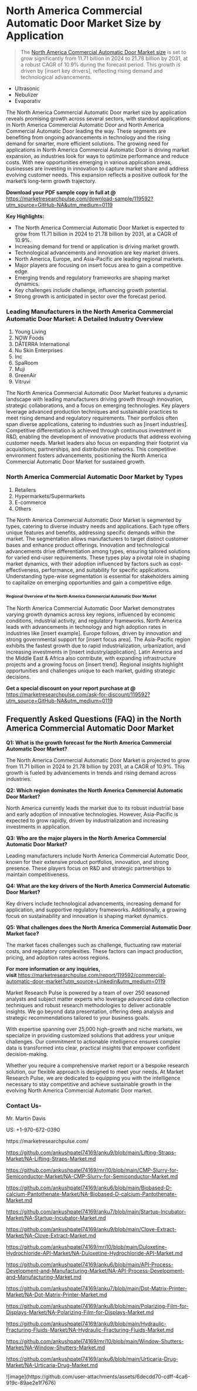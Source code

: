 <h1>North America Commercial Automatic Door Market&nbsp;Size by Application</h1><blockquote><p>The <a href="https://marketresearchpulse.com/download-sample/119592?utm_source=GitHub-NA&amp;utm_medium=0119">North America Commercial Automatic Door Market size</a> is set to grow significantly from 11.71 billion in 2024 to 21.78 billion by 2031, at a robust CAGR of 10.9% during the forecast period. This growth is driven by [insert key drivers], reflecting rising demand and technological advancements.</p></blockquote><ul><li>Ultrasonic<li> Nebulizer<li> Evaporativ</li></ul><p>The North America Commercial Automatic Door market size by application reveals promising growth across several sectors, with standout applications in North America Commercial Automatic Door and North America Commercial Automatic Door leading the way. These segments are benefiting from ongoing advancements in technology and the rising demand for smarter, more efficient solutions. The growing need for applications in North America Commercial Automatic Door is driving market expansion, as industries look for ways to optimize performance and reduce costs. With new opportunities emerging in various application areas, businesses are investing in innovation to capture market share and address evolving customer needs. This expansion reflects a positive outlook for the market’s long-term growth trajectory.</p><p><strong>Download your PDF sample copy in full at @ </strong><a href="https://marketresearchpulse.com/download-sample/119592?utm_source=GitHub-NA&amp;utm_medium=0119">https://marketresearchpulse.com/download-sample/119592?utm_source=GitHub-NA&amp;utm_medium=0119</a></p><p><strong>Key Highlights: </strong></p><ul><li>The North America Commercial Automatic Door Market is expected to grow from 11.71 billion in 2024 to 21.78 billion by 2031, at a CAGR of 10.9%.</li><li>Increasing demand for trend or application is driving market growth.</li><li>Technological advancements and innovation are key market drivers.</li><li>North America, Europe, and Asia-Pacific are leading regional markets.</li><li>Major players are focusing on insert focus area to gain a competitive edge.</li><li>Emerging trends and regulatory frameworks are shaping market dynamics.</li><li>Key challenges include challenge, influencing growth potential.</li><li>Strong growth is anticipated in sector over the forecast period.</li></ul><h3>Leading Manufacturers in the North America Commercial Automatic Door Market: A Detailed Industry Overview</h3><ol><li>Young Living</li><li>NOW Foods</li><li>DÅTERRA International</li><li>Nu Skin Enterprises</li><li>Inc</li><li>SpaRoom</li><li>Muji</li><li>GreenAir</li><li>Vitruvi</li></ol><div class="flex max-w-full flex-col flex-grow"><div class="min-h-8 text-message flex w-full flex-col items-end gap-2 whitespace-normal break-words [.text-message+&amp;]:mt-5" dir="auto" data-message-author-role="assistant" data-message-id="fd8432e4-4910-450d-b182-61b7bfb0a01f" data-message-model-slug="gpt-4o"><div class="flex w-full flex-col gap-1 empty:hidden first:pt-[3px]"><div class="markdown prose w-full break-words dark:prose-invert light"><p>The North America Commercial Automatic Door Market features a dynamic landscape with leading manufacturers driving growth through innovation, strategic collaborations, and a focus on emerging technologies. Key players leverage advanced production techniques and sustainable practices to meet rising demand and regulatory requirements. Their portfolios often span diverse applications, catering to industries such as [insert industries]. Competitive differentiation is achieved through continuous investment in R&amp;D, enabling the development of innovative products that address evolving customer needs. Market leaders also focus on expanding their footprint via acquisitions, partnerships, and distribution networks. This competitive environment fosters advancements, positioning the North America Commercial Automatic Door Market for sustained growth.</p></div></div></div></div><h3>North America Commercial Automatic Door Market by Types</h3><ol><li>Retailers<li> Hypermarkets/Supermarkets<li> E-commerce<li> Others</li></ol><div class="flex max-w-full flex-col flex-grow"><div class="min-h-8 text-message flex w-full flex-col items-end gap-2 whitespace-normal break-words [.text-message+&amp;]:mt-5" dir="auto" data-message-author-role="assistant" data-message-id="084470be-0bb7-4664-bddf-5156b4f41249" data-message-model-slug="gpt-4o-mini"><div class="flex w-full flex-col gap-1 empty:hidden first:pt-[3px]"><div class="markdown prose w-full break-words dark:prose-invert light"><p>The North America Commercial Automatic Door Market is segmented by types, catering to diverse industry needs and applications. Each type offers unique features and benefits, addressing specific demands within the market. The segmentation allows manufacturers to target distinct customer bases and enhance product offerings. Innovation and technological advancements drive differentiation among types, ensuring tailored solutions for varied end-user requirements. These types play a pivotal role in shaping market dynamics, with their adoption influenced by factors such as cost-effectiveness, performance, and suitability for specific applications. Understanding type-wise segmentation is essential for stakeholders aiming to capitalize on emerging opportunities and gain a competitive edge.</p></div></div></div></div><h3><span style="font-size: 11px;">Regional Overview of the North America Commercial Automatic Door Market</span></h3><div class="flex max-w-full flex-col flex-grow"><div class="min-h-8 text-message flex w-full flex-col items-end gap-2 whitespace-normal break-words [.text-message+&amp;]:mt-5" dir="auto" data-message-author-role="assistant" data-message-id="e9038762-ce64-4e30-91c9-9bd413514231" data-message-model-slug="gpt-4o-mini"><div class="flex w-full flex-col gap-1 empty:hidden first:pt-[3px]"><div class="markdown prose w-full break-words dark:prose-invert light"><p>The North America Commercial Automatic Door Market demonstrates varying growth dynamics across key regions, influenced by economic conditions, industrial activity, and regulatory frameworks. North America leads with advancements in technology and high adoption rates in industries like [insert example]. Europe follows, driven by innovation and strong governmental support for [insert focus area]. The Asia-Pacific region exhibits the fastest growth due to rapid industrialization, urbanization, and increasing investments in [insert industry/application]. Latin America and the Middle East &amp; Africa also contribute, with expanding infrastructure projects and a growing focus on [insert trend]. Regional insights highlight opportunities and challenges unique to each market, guiding strategic decisions.</p></div></div></div></div><p><strong>Get a special discount on your report purchase at @ </strong><a href="https://marketresearchpulse.com/ask-for-discount/119592?utm_source=GitHub-NA&amp;utm_medium=0119">https://marketresearchpulse.com/ask-for-discount/119592?utm_source=GitHub-NA&amp;utm_medium=0119</a></p><h2>Frequently Asked Questions (FAQ) in the North America Commercial Automatic Door Market</h2><p><strong>Q1: What is the growth forecast for the North America Commercial Automatic Door Market?</strong></p><p>The North America Commercial Automatic Door Market is projected to grow from 11.71 billion in 2024 to 21.78 billion by 2031, at a CAGR of 10.9%. This growth is fueled by advancements in trends and rising demand across industries.</p><p><strong>Q2: Which region dominates the North America Commercial Automatic Door Market?</strong></p><p>North America currently leads the market due to its robust industrial base and early adoption of innovative technologies. However, Asia-Pacific is expected to grow rapidly, driven by industrialization and increasing investments in application.</p><p><strong>Q3: Who are the major players in the North America Commercial Automatic Door Market?</strong></p><p>Leading manufacturers include North America Commercial Automatic Door, known for their extensive product portfolios, innovation, and strong presence. These players focus on R&amp;D and strategic partnerships to maintain competitiveness.</p><p><strong>Q4: What are the key drivers of the North America Commercial Automatic Door Market?</strong></p><p>Key drivers include technological advancements, increasing demand for application, and supportive regulatory frameworks. Additionally, a growing focus on sustainability and innovation is shaping market dynamics.</p><p><strong>Q5: What challenges does the North America Commercial Automatic Door Market face?</strong></p><p>The market faces challenges such as challenge, fluctuating raw material costs, and regulatory complexities. These factors can impact production, pricing, and adoption rates across regions.</p><p><strong>For more information or any inquiries, visit&nbsp;</strong><a href="https://marketresearchpulse.com/report/119592/commercial-automatic-door-market?utm_source=Linkedin&utm_medium=0119">https://marketresearchpulse.com/report/119592/commercial-automatic-door-market?utm_source=Linkedin&utm_medium=0119</a></p><p>Market Research Pulse is powered by a team of over 250 seasoned analysts and subject matter experts who leverage advanced data collection techniques and robust research methodologies to deliver actionable insights. We go beyond data presentation, offering deep analysis and strategic recommendations tailored to your business goals.</p><p>With expertise spanning over 25,000 high-growth and niche markets, we specialize in providing customized solutions that address your unique challenges. Our commitment to actionable intelligence ensures complex data is transformed into clear, practical insights that empower confident decision-making.</p><p>Whether you require a comprehensive market report or a bespoke research solution, our flexible approach is designed to meet your needs. At Market Research Pulse, we are dedicated to equipping you with the intelligence necessary to stay competitive and achieve sustainable growth in the evolving North America Commercial Automatic Door market.</p><h3><strong>Contact Us-</strong></h3><p>Mr. Martin Davis</p><p>US: +1-970-672-0390</p><p>https://marketresearchpulse.com/</p><p><a href="https://github.com/ankushpatel74169/anku9/blob/main/Lifting-Straps-Market/NA-Lifting-Straps-Market.md">https://github.com/ankushpatel74169/anku9/blob/main/Lifting-Straps-Market/NA-Lifting-Straps-Market.md</a></p><p><a href="https://github.com/ankushpatel74169/mri10/blob/main/CMP-Slurry-for-Semiconductor-Market/NA-CMP-Slurry-for-Semiconductor-Market.md">https://github.com/ankushpatel74169/mri10/blob/main/CMP-Slurry-for-Semiconductor-Market/NA-CMP-Slurry-for-Semiconductor-Market.md</a></p><p><a href="https://github.com/ankushpatel74169/anku6/blob/main/Biobased-D-calcium-Pantothenate-Market/NA-Biobased-D-calcium-Pantothenate-Market.md">https://github.com/ankushpatel74169/anku6/blob/main/Biobased-D-calcium-Pantothenate-Market/NA-Biobased-D-calcium-Pantothenate-Market.md</a></p><p><a href="https://github.com/ankushpatel74169/anku7/blob/main/Startup-Incubator-Market/NA-Startup-Incubator-Market.md">https://github.com/ankushpatel74169/anku7/blob/main/Startup-Incubator-Market/NA-Startup-Incubator-Market.md</a></p><p><a href="https://github.com/ankushpatel74169/anku9/blob/main/Clove-Extract-Market/NA-Clove-Extract-Market.md">https://github.com/ankushpatel74169/anku9/blob/main/Clove-Extract-Market/NA-Clove-Extract-Market.md</a></p><p><a href="https://github.com/ankushpatel74169/mri10/blob/main/Duloxetine-Hydrochloride-API-Market/NA-Duloxetine-Hydrochloride-API-Market.md">https://github.com/ankushpatel74169/mri10/blob/main/Duloxetine-Hydrochloride-API-Market/NA-Duloxetine-Hydrochloride-API-Market.md</a></p><p><a href="https://github.com/ankushpatel74169/anku6/blob/main/API-Process-Development-and-Manufacturing-Market/NA-API-Process-Development-and-Manufacturing-Market.md">https://github.com/ankushpatel74169/anku6/blob/main/API-Process-Development-and-Manufacturing-Market/NA-API-Process-Development-and-Manufacturing-Market.md</a></p><p><a href="https://github.com/ankushpatel74169/anku7/blob/main/Dot-Matrix-Printer-Market/NA-Dot-Matrix-Printer-Market.md">https://github.com/ankushpatel74169/anku7/blob/main/Dot-Matrix-Printer-Market/NA-Dot-Matrix-Printer-Market.md</a></p><p><a href="https://github.com/ankushpatel74169/anku8/blob/main/Polarizing-Film-for-Displays-Market/NA-Polarizing-Film-for-Displays-Market.md">https://github.com/ankushpatel74169/anku8/blob/main/Polarizing-Film-for-Displays-Market/NA-Polarizing-Film-for-Displays-Market.md</a></p><p><a href="https://github.com/ankushpatel74169/anku9/blob/main/Hydraulic-Fracturing-Fluids-Market/NA-Hydraulic-Fracturing-Fluids-Market.md">https://github.com/ankushpatel74169/anku9/blob/main/Hydraulic-Fracturing-Fluids-Market/NA-Hydraulic-Fracturing-Fluids-Market.md</a></p><p><a href="https://github.com/ankushpatel74169/mri10/blob/main/Window-Shutters-Market/NA-Window-Shutters-Market.md">https://github.com/ankushpatel74169/mri10/blob/main/Window-Shutters-Market/NA-Window-Shutters-Market.md</a></p><p><a href="https://github.com/ankushpatel74169/anku6/blob/main/Urticaria-Drug-Market/NA-Urticaria-Drug-Market.md">https://github.com/ankushpatel74169/anku6/blob/main/Urticaria-Drug-Market/NA-Urticaria-Drug-Market.md</a></p>
![image](https://github.com/user-attachments/assets/6decdd70-cdff-4ca6-919c-89ae2e1f7676)

